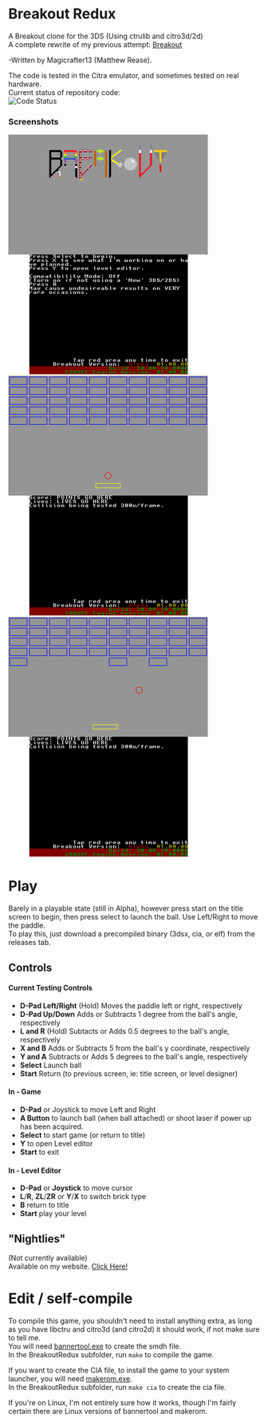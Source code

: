 # Breakout Redux
A Breakout clone for the 3DS (Using ctrulib and citro3d/2d)  
A complete rewrite of my previous attempt: [Breakout](https://github.com/Magicrafter13/Breakout)

-Written by Magicrafter13 (Matthew Rease).

The code is tested in the Citra emulator, and sometimes tested on real hardware.  
Current status of repository code:  
![Code Status](https://oldforgeinn.ddns.net/brStatus.png)

### Screenshots

![Screenshot1](screenshot1.png) ![Screenshot2](screenshot2.png) ![Screenshot3](screenshot3.png)


# Play

Barely in a playable state (still in Alpha), however press start on the title screen to begin, then press select to launch the ball. Use Left/Right to move the paddle.  
To play this, just download a precompiled binary (3dsx, cia, or elf) from the releases tab.

## Controls

#### Current Testing Controls ####  
* __D-Pad Left/Right__ (Hold) Moves the paddle left or right, respectively
* __D-Pad Up/Down__ Adds or Subtracts 1 degree from the ball's angle, respectively
* __L and R__ (Hold) Subtacts or Adds 0.5 degrees to the ball's angle, respectively
* __X and B__ Adds or Subtracts 5 from the ball's y coordinate, respectively
* __Y and A__ Subtracts or Adds 5 degrees to the ball's angle, respectively
* __Select__ Launch ball
* __Start__ Return (to previous screen, ie: title screen, or level designer)

#### In - Game ####  
* __D-Pad__ or Joystick to move Left and Right
* __A Button__ to launch ball (when ball attached) or shoot laser if power up has been acquired.
* __Select__ to start game (or return to title)
* __Y__ to open Level editor
* __Start__ to exit

#### In - Level Editor ####  
* __D-Pad__ or __Joystick__ to move cursor
* __L__/__R__, __ZL__/__ZR__ or __Y__/__X__ to switch brick type
* __B__ return to title
* __Start__ play your level

## "Nightlies"  
(Not currently available)  
Available on my website. [Click Here!](https://oldforgeinn.ddns.net/)

# Edit / self-compile  
To compile this game, you shouldn't need to install anything extra, as long as you have libctru and citro3d (and citro2d) it should work, if not make sure to tell me.  
You will need [bannertool.exe](https://github.com/Steveice10/bannertool/releases) to create the smdh file.  
In the BreakoutRedux subfolder, run `make` to compile the game.

If you want to create the CIA file, to install the game to your system launcher, you will need [makerom.exe](https://github.com/jakcron/Project_CTR).  
In the BreakoutRedux subfolder, run `make cia` to create the cia file.

If you're on Linux, I'm not entirely sure how it works, though I'm fairly certain there are Linux versions of bannertool and makerom.
